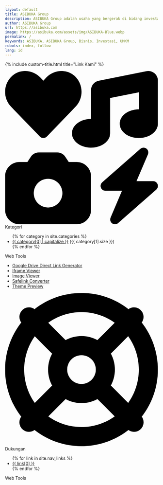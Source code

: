 ```yaml
---
layout: default
title: ASIBUKA Group
description: ASIBUKA Group adalah usaha yang bergerak di bidang investasi di bidang UMKM baik offline maupun online, berbasis teknologi ataupun konvensional.
author: ASIBUKA Group
url: https://asibuka.com
image: https://asibuka.com/assets/img/ASIBUKA-Blue.webp
permalink: /
keywords: ASIBUKA, ASIBUKA Group, Bisnis, Investasi, UMKM
robots: index, follow
lang: id
---
```

{% include custom-title.html title="Link Kami" %}
<aside aria-label="Link Footer Sponsor" class="four-columns-wrapper our-link hide-on-print" id="our-link" itemscope itemtype="https://schema.org/WPSideBar">
<meta content="#our-link" itemprop="cssSelector">
<div class="four-columns-widget">
<div class="LinkList">
<div class="widget-title"><svg xmlns="http://www.w3.org/2000/svg" viewBox="0 0 512 512"><path d="M500.3 7.3C507.7 13.3 512 22.4 512 32l0 144c0 26.5-28.7 48-64 48s-64-21.5-64-48s28.7-48 64-48l0-57L352 90.2 352 208c0 26.5-28.7 48-64 48s-64-21.5-64-48s28.7-48 64-48l0-96c0-15.3 10.8-28.4 25.7-31.4l160-32c9.4-1.9 19.1 .6 26.6 6.6zM74.7 304l11.8-17.8c5.9-8.9 15.9-14.2 26.6-14.2l61.7 0c10.7 0 20.7 5.3 26.6 14.2L213.3 304l26.7 0c26.5 0 48 21.5 48 48l0 112c0 26.5-21.5 48-48 48L48 512c-26.5 0-48-21.5-48-48L0 352c0-26.5 21.5-48 48-48l26.7 0zM192 408a48 48 0 1 0 -96 0 48 48 0 1 0 96 0zM478.7 278.3L440.3 368l55.7 0c6.7 0 12.6 4.1 15 10.4s.6 13.3-4.4 17.7l-128 112c-5.6 4.9-13.9 5.3-19.9 .9s-8.2-12.4-5.3-19.2L391.7 400 336 400c-6.7 0-12.6-4.1-15-10.4s-.6-13.3 4.4-17.7l128-112c5.6-4.9 13.9-5.3 19.9-.9s8.2 12.4 5.3 19.2zm-339-59.2c-6.5 6.5-17 6.5-23 0L19.9 119.2c-28-29-26.5-76.9 5-103.9c27-23.5 68.4-19 93.4 6.5l10 10.5 9.5-10.5c25-25.5 65.9-30 93.9-6.5c31 27 32.5 74.9 4.5 103.9l-96.4 99.9z"/></svg> Kategori</div>
<ul aria-label="Kategori" itemscope itemtype="https://schema.org/ListItem">
{% for category in site.categories %}
<li itemprop='name alternateName'><a itemprop='url' title='{{ category[0] | capitalize }}' href="{{ '/category/' | append: category[0] | relative_url }}">{{ category[0] | capitalize }}</a> ({{ category[1].size }})</li>
{% endfor %}</ul>
</div>
</div>
<div class="four-columns-widget" id="our-link-widget-2">
<div class="LinkList">
<div class="widget-title">Web Tools</div>
<ul aria-label="Web Tools" itemscope itemtype="https://schema.org/ListItem"><li><a href="#" itemprop="url" rel="nofollow noopener noreferrer" target="_blank" title="Google Drive Direct Link Generator"><span itemprop="name alternateName">Google Drive Direct Link Generator</span></a></li>
<li><a href="#" itemprop="url" rel="nofollow noopener noreferrer" target="_blank" title="Iframe Viewer"><span itemprop="name alternateName">Iframe Viewer</span></a></li>
<li><a href="#" itemprop="url" rel="nofollow noopener noreferrer" target="_blank" title="Image Viewer"><span itemprop="name alternateName">Image Viewer</span></a></li>
<li><a href="#" itemprop="url" rel="nofollow noopener noreferrer" target="_blank" title="Safelink Converter"><span itemprop="name alternateName">Safelink Converter</span></a></li>
<li><a href="#" itemprop="url" rel="nofollow noopener noreferrer" target="_blank" title="Theme Preview"><span itemprop="name alternateName">Theme Preview</span></a></li>
</ul>
</div>
</div>
<div class="four-columns-widget" id="our-link-widget-3">
<div class="LinkList">
<div class="widget-title"><svg xmlns="http://www.w3.org/2000/svg" viewBox="0 0 512 512"><path d="M367.2 412.5C335.9 434.9 297.5 448 256 448s-79.9-13.1-111.2-35.5l58-58c15.8 8.6 34 13.5 53.3 13.5s37.4-4.9 53.3-13.5l58 58zm90.7 .8c33.8-43.4 54-98 54-157.3s-20.2-113.9-54-157.3c9-12.5 7.9-30.1-3.4-41.3S425.8 45 413.3 54C369.9 20.2 315.3 0 256 0S142.1 20.2 98.7 54c-12.5-9-30.1-7.9-41.3 3.4S45 86.2 54 98.7C20.2 142.1 0 196.7 0 256s20.2 113.9 54 157.3c-9 12.5-7.9 30.1 3.4 41.3S86.2 467 98.7 458c43.4 33.8 98 54 157.3 54s113.9-20.2 157.3-54c12.5 9 30.1 7.9 41.3-3.4s12.4-28.8 3.4-41.3zm-45.5-46.1l-58-58c8.6-15.8 13.5-34 13.5-53.3s-4.9-37.4-13.5-53.3l58-58C434.9 176.1 448 214.5 448 256s-13.1 79.9-35.5 111.2zM367.2 99.5l-58 58c-15.8-8.6-34-13.5-53.3-13.5s-37.4 4.9-53.3 13.5l-58-58C176.1 77.1 214.5 64 256 64s79.9 13.1 111.2 35.5zM157.5 309.3l-58 58C77.1 335.9 64 297.5 64 256s13.1-79.9 35.5-111.2l58 58c-8.6 15.8-13.5 34-13.5 53.3s4.9 37.4 13.5 53.3zM208 256a48 48 0 1 1 96 0 48 48 0 1 1 -96 0z"/></svg> Dukungan</div>
<ul aria-label="Dukungan" itemscope itemtype="https://schema.org/ListItem">
{% for link in site.nav_links %}<li itemprop='name alternateName'><a itemprop='url' title='{{ link[0] }}' href='{{ link[1] }}'>{{ link[0] }}</a></li>{% endfor %}
</ul>
</div>
</div>
<div class="four-columns-widget" id="our-link-widget-4">
<div class="LinkList">
<div class="widget-title">Web Tools</div>

</div>
</div>
</aside>